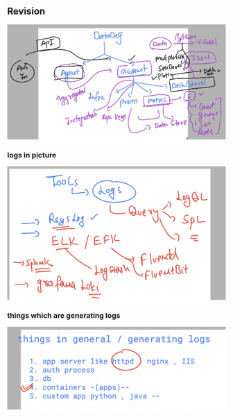 ## Revision 

<img src="img.png">

### logs in picture 

<img src="logs1.png">

### things which are generating logs 

<img src="logs.png">

